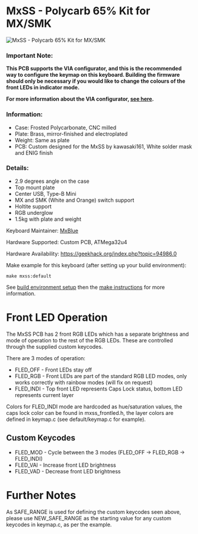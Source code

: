 # MxSS - Polycarb 65% Kit for MX/SMK

![MxSS - Polycarb 65% Kit for MX/SMK](https://i.imgur.com/WDTWcmU.jpg)

### Important Note:
**This PCB supports the VIA configurator, and this is the recommended way to configure the keymap on this keyboard. Building the firmware should only be necessary if you would like to change the colours of the front LEDs in indicator mode.**

**For more information about the VIA configurator, [see here](https://caniusevia.com/).**

### Information:

 - Case: Frosted Polycarbonate, CNC milled
 - Plate: Brass, mirror-finished and electroplated
 - Weight: Same as plate
 - PCB: Custom designed for the MxSS by kawasaki161, White solder mask and ENIG finish

### Details:

 - 2.9 degrees angle on the case
 - Top mount plate
 - Center USB, Type-B Mini
 - MX and SMK (White and Orange) switch support
 - Holtite support
 - RGB underglow
 - 1.5kg with plate and weight

Keyboard Maintainer: [MxBlue](https://github.com/mxblu)  

Hardware Supported: Custom PCB, ATMega32u4

Hardware Availability: https://geekhack.org/index.php?topic=94986.0

Make example for this keyboard (after setting up your build environment):

    make mxss:default

See [build environment setup](https://docs.qmk.fm/#/getting_started_build_tools) then the [make instructions](https://docs.qmk.fm/#/getting_started_make_guide) for more information.

# Front LED Operation

The MxSS PCB has 2 front RGB LEDs which has a separate brightness and mode of operation to the rest of the RGB LEDs. These are controlled through the supplied custom keycodes.

There are 3 modes of operation:

 - FLED_OFF - Front LEDs stay off
 - FLED_RGB - Front LEDs are part of the standard RGB LED modes, only works correctly with rainbow modes (will fix on request)
 - FLED_INDI - Top front LED represents Caps Lock status, bottom LED represents current layer
 
Colors for FLED_INDI mode are hardcoded as hue/saturation values, the caps lock color can be found in mxss_frontled.h, the layer colors are defined in keymap.c (see default/keymap.c for example).

## Custom Keycodes

 - FLED_MOD - Cycle between the 3 modes (FLED_OFF -> FLED_RGB -> FLED_INDI)
 - FLED_VAI - Increase front LED brightness
 - FLED_VAD - Decrease front LED brightness
 
 # Further Notes
 
 As SAFE_RANGE is used for defining the custom keycodes seen above, please use NEW_SAFE_RANGE as the starting value for any custom keycodes in keymap.c, as per the example.
